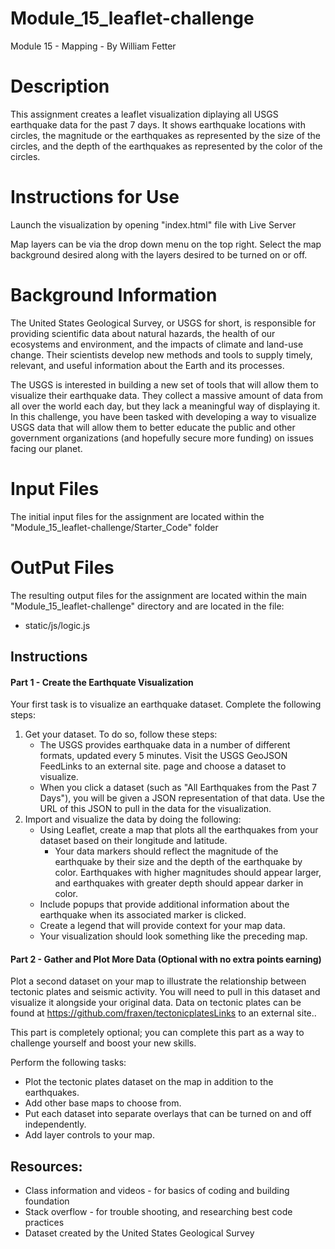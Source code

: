 # Module_15_leaflet-challenge
 Module 15 - Mapping - By William Fetter
 
# Description
This assignment creates a leaflet visualization diplaying all USGS earthquake data for the past 7 days. It shows earthquake locations with circles, the magnitude or the earthquakes as represented by the size of the circles, and the depth of the earthquakes as represented by the color of the circles. 

# Instructions for Use
Launch the visualization by opening "index.html" file with Live Server

Map layers can be via the drop down menu on the top right. Select the map background desired along with the layers desired to be turned on or off. 

# Background Information
The United States Geological Survey, or USGS for short, is responsible for providing scientific data about natural hazards, the health of our ecosystems and environment, and the impacts of climate and land-use change. Their scientists develop new methods and tools to supply timely, relevant, and useful information about the Earth and its processes.

The USGS is interested in building a new set of tools that will allow them to visualize their earthquake data. They collect a massive amount of data from all over the world each day, but they lack a meaningful way of displaying it. In this challenge, you have been tasked with developing a way to visualize USGS data that will allow them to better educate the public and other government organizations (and hopefully secure more funding) on issues facing our planet.

# Input Files
The initial input files for the assignment are located within the "Module_15_leaflet-challenge/Starter_Code" folder

# OutPut Files
The resulting output files for the assignment are located within the main "Module_15_leaflet-challenge" directory and are located in the file:
- static/js/logic.js
  
## Instructions
#### Part 1 - Create the Earthquate Visualization
Your first task is to visualize an earthquake dataset. Complete the following steps:
1. Get your dataset. To do so, follow these steps:
     - The USGS provides earthquake data in a number of different formats, updated every 5 minutes. Visit the USGS GeoJSON FeedLinks to an external site. page and choose a dataset to visualize.
     - When you click a dataset (such as "All Earthquakes from the Past 7 Days"), you will be given a JSON representation of that data. Use the URL of this JSON to pull in the data for the visualization. 
2. Import and visualize the data by doing the following:
     - Using Leaflet, create a map that plots all the earthquakes from your dataset based on their longitude and latitude.
       - Your data markers should reflect the magnitude of the earthquake by their size and the depth of the earthquake by color. Earthquakes with higher magnitudes should appear larger, and earthquakes with greater depth should appear darker in color.
     - Include popups that provide additional information about the earthquake when its associated marker is clicked.
     - Create a legend that will provide context for your map data.
     - Your visualization should look something like the preceding map.
  
#### Part 2 - Gather and Plot More Data (Optional with no extra points earning)
Plot a second dataset on your map to illustrate the relationship between tectonic plates and seismic activity. You will need to pull in this dataset and visualize it alongside your original data. Data on tectonic plates can be found at https://github.com/fraxen/tectonicplatesLinks to an external site..

This part is completely optional; you can complete this part as a way to challenge yourself and boost your new skills.

Perform the following tasks:
 * Plot the tectonic plates dataset on the map in addition to the earthquakes.
 * Add other base maps to choose from.
 * Put each dataset into separate overlays that can be turned on and off independently.
 * Add layer controls to your map.
  
## Resources:
 - Class information and videos - for basics of coding and building foundation
 - Stack overflow - for trouble shooting, and researching best code practices
 - Dataset created by the United States Geological Survey 
